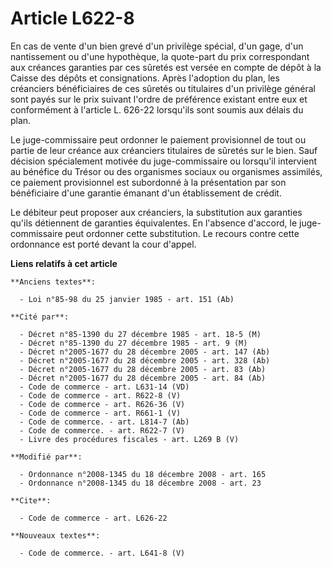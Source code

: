 # Article L622-8

En cas de vente d'un bien grevé     d'un privilège spécial, d'un gage, d'un nantissement ou d'une hypothèque, la quote-part
du prix correspondant aux créances garanties par ces sûretés est versée en compte de dépôt à la Caisse des dépôts et
consignations. Après l'adoption du plan, les créanciers bénéficiaires de ces sûretés ou titulaires d'un privilège général
sont payés sur le prix suivant l'ordre de préférence existant entre eux et conformément à l'article L. 626-22 lorsqu'ils sont
soumis aux délais du plan. 

Le juge-commissaire peut ordonner le paiement provisionnel de tout ou partie de leur créance aux créanciers titulaires de
sûretés sur le bien. Sauf décision spécialement motivée du juge-commissaire ou lorsqu'il intervient au bénéfice du Trésor ou
des organismes sociaux ou organismes assimilés, ce paiement provisionnel est subordonné à la présentation par son
bénéficiaire d'une garantie émanant d'un établissement de crédit. 

Le débiteur peut proposer aux créanciers, la substitution aux garanties qu'ils détiennent de garanties équivalentes. En
l'absence d'accord, le juge-commissaire peut ordonner cette substitution. Le recours contre cette ordonnance est porté devant
la cour d'appel.

**Liens relatifs à cet article**

	**Anciens textes**:

	  - Loi n°85-98 du 25 janvier 1985 - art. 151 (Ab)

	**Cité par**:

	  - Décret n°85-1390 du 27 décembre 1985 - art. 18-5 (M)
	  - Décret n°85-1390 du 27 décembre 1985 - art. 9 (M)
	  - Décret n°2005-1677 du 28 décembre 2005 - art. 147 (Ab)
	  - Décret n°2005-1677 du 28 décembre 2005 - art. 328 (Ab)
	  - Décret n°2005-1677 du 28 décembre 2005 - art. 83 (Ab)
	  - Décret n°2005-1677 du 28 décembre 2005 - art. 84 (Ab)
	  - Code de commerce - art. L631-14 (VD)
	  - Code de commerce - art. R622-8 (V)
	  - Code de commerce - art. R626-36 (V)
	  - Code de commerce - art. R661-1 (V)
	  - Code de commerce. - art. L814-7 (Ab)
	  - Code de commerce. - art. R622-7 (V)
	  - Livre des procédures fiscales - art. L269 B (V)

	**Modifié par**:

	  - Ordonnance n°2008-1345 du 18 décembre 2008 - art. 165
	  - Ordonnance n°2008-1345 du 18 décembre 2008 - art. 23

	**Cite**:

	  - Code de commerce - art. L626-22

	**Nouveaux textes**:

	  - Code de commerce. - art. L641-8 (V)

